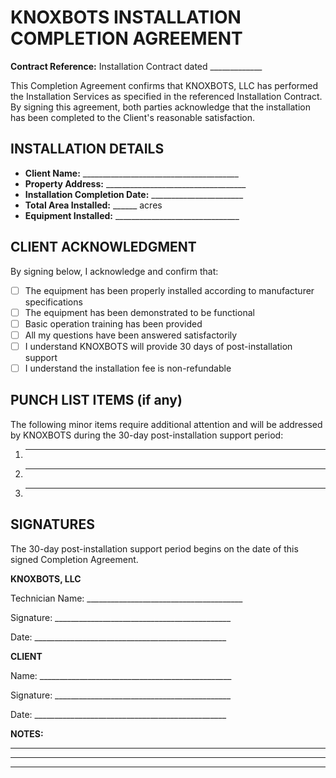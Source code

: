 # KNOXBOTS INSTALLATION COMPLETION AGREEMENT

**Contract Reference:** Installation Contract dated _____________

This Completion Agreement confirms that KNOXBOTS, LLC has performed the Installation Services as specified in the referenced Installation Contract. By signing this agreement, both parties acknowledge that the installation has been completed to the Client's reasonable satisfaction.

## INSTALLATION DETAILS

- **Client Name:** _______________________________________
- **Property Address:** ___________________________________ 
- **Installation Completion Date:** _______________________
- **Total Area Installed:** ______ acres
- **Equipment Installed:** _______________________________

## CLIENT ACKNOWLEDGMENT

By signing below, I acknowledge and confirm that:

- [  ] The equipment has been properly installed according to manufacturer specifications
- [  ] The equipment has been demonstrated to be functional
- [  ] Basic operation training has been provided
- [  ] All my questions have been answered satisfactorily
- [  ] I understand KNOXBOTS will provide 30 days of post-installation support
- [  ] I understand the installation fee is non-refundable

## PUNCH LIST ITEMS (if any)

The following minor items require additional attention and will be addressed by KNOXBOTS during the 30-day post-installation support period:

1. _________________________________________________
2. _________________________________________________
3. _________________________________________________

## SIGNATURES

The 30-day post-installation support period begins on the date of this signed Completion Agreement.

**KNOXBOTS, LLC**

Technician Name: _______________________________________

Signature: ____________________________________________

Date: ________________________________________________

**CLIENT**

Name: ________________________________________________

Signature: ____________________________________________

Date: ________________________________________________

**NOTES:**
_________________________________________________
_________________________________________________
_________________________________________________ 